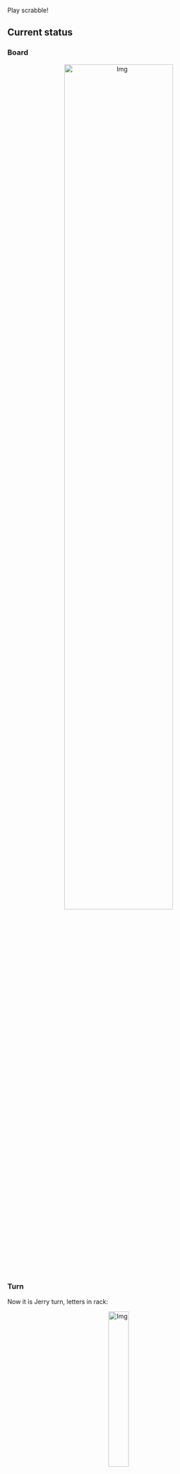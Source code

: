 
Play scrabble!
## Current status
### Board
<p align="center">
<img src="https://raw.githubusercontent.com/radosz99/radosz99/main/board.png" width=70% alt="Img"/>
    </p>
    
### Turn
Now it is Jerry turn, letters in rack:
<p align="center">
<img src="https://raw.githubusercontent.com/radosz99/radosz99/main/rack.png" width=30% alt="Img"/>
</p>

### Game score
| Id | Player name | Points |
  | - | - | - |  
|0 | Tom | 180
|1 | Jerry | 124
## Make the move
Make the move and insert the letters by creating an [issue](https://github.com/radosz99/radosz99/issues/new?title=scrabble%7Cmove%7C7%3AA%3ARIDE&body=Just+push+%27Submit+new+issue%27+or+update+with+your+move.) according to the rules or...

## Possibly best moves  
Are you sure? :smiling_imp: :smiling_imp: :smiling_imp:
<details>
  <summary>Spoiler warning!</summary>
  
  | Id | Move | Issue link | Points |
  | - | - | - | - |  
|1| 13:C:arab | [scrabble&#124;move&#124;13:C:arab](https://github.com/radosz99/radosz99/issues/new?title=scrabble%7Cmove%7C13%3AC%3Aarab&body=Just+push+%27Submit+new+issue%27+or+update+with+your+move.) | 12 
|2| A:11:bram | [scrabble&#124;move&#124;A:11:bram](https://github.com/radosz99/radosz99/issues/new?title=scrabble%7Cmove%7CA%3A11%3Abram&body=Just+push+%27Submit+new+issue%27+or+update+with+your+move.) | 10 
|3| 0:B:hrabi | [scrabble&#124;move&#124;0:B:hrabi](https://github.com/radosz99/radosz99/issues/new?title=scrabble%7Cmove%7C0%3AB%3Ahrabi&body=Just+push+%27Submit+new+issue%27+or+update+with+your+move.) | 10 
|4| 14:F:halb | [scrabble&#124;move&#124;14:F:halb](https://github.com/radosz99/radosz99/issues/new?title=scrabble%7Cmove%7C14%3AF%3Ahalb&body=Just+push+%27Submit+new+issue%27+or+update+with+your+move.) | 9 
|5| B:7:arfa | [scrabble&#124;move&#124;B:7:arfa](https://github.com/radosz99/radosz99/issues/new?title=scrabble%7Cmove%7CB%3A7%3Aarfa&body=Just+push+%27Submit+new+issue%27+or+update+with+your+move.) | 8 
|6| 0:D:hai | [scrabble&#124;move&#124;0:D:hai](https://github.com/radosz99/radosz99/issues/new?title=scrabble%7Cmove%7C0%3AD%3Ahai&body=Just+push+%27Submit+new+issue%27+or+update+with+your+move.) | 8 
|7| F:11:arab | [scrabble&#124;move&#124;F:11:arab](https://github.com/radosz99/radosz99/issues/new?title=scrabble%7Cmove%7CF%3A11%3Aarab&body=Just+push+%27Submit+new+issue%27+or+update+with+your+move.) | 8 
|8| I:7:aha | [scrabble&#124;move&#124;I:7:aha](https://github.com/radosz99/radosz99/issues/new?title=scrabble%7Cmove%7CI%3A7%3Aaha&body=Just+push+%27Submit+new+issue%27+or+update+with+your+move.) | 8 
|9| J:0:raga | [scrabble&#124;move&#124;J:0:raga](https://github.com/radosz99/radosz99/issues/new?title=scrabble%7Cmove%7CJ%3A0%3Araga&body=Just+push+%27Submit+new+issue%27+or+update+with+your+move.) | 8 
|10| 14:F:hala | [scrabble&#124;move&#124;14:F:hala](https://github.com/radosz99/radosz99/issues/new?title=scrabble%7Cmove%7C14%3AF%3Ahala&body=Just+push+%27Submit+new+issue%27+or+update+with+your+move.) | 7 
</details>
    
## Latest moves

| Id | Type | Move / Letters to replace | Created words / New letters | Date | Points | Player | Who |
| - | - | - | - | - | - | - | - |
|14| INSERT | F:0:idź | ['IDŹ'] | 11/27/2022, 00:09:28 | 12 | Tom | [radosz99](github.com/radosz99) |
|13| INSERT | 12:H:też | ['TEŻ'] | 11/26/2022, 23:47:39 | 13 | Jerry | [radosz99](github.com/radosz99) |
|12| INSERT | H:10:rytel | ['RYTEL'] | 11/26/2022, 23:44:25 | 24 | Tom | [radosz99](github.com/radosz99) |
|11| INSERT | 2:H:dęg | ['DĘG'] | 11/26/2022, 23:42:57 | 15 | Jerry | [radosz99](github.com/radosz99) |
|10| INSERT | 14:A:miń | ['MIŃ'] | 11/26/2022, 23:42:19 | 30 | Tom | [radosz99](github.com/radosz99) |
|9| INSERT | C:11:łgań | ['ŁGAŃ'] | 11/26/2022, 23:41:36 | 28 | Jerry | [radosz99](github.com/radosz99) |
|8| INSERT | 11:C:łupany | ['ŁUPANY'] | 11/26/2022, 23:40:57 | 14 | Tom | [radosz99](github.com/radosz99) |
|7| INSERT | 9:B:fan | ['FAN'] | 11/26/2022, 23:40:00 | 17 | Jerry | [radosz99](github.com/radosz99) |
|6| INSERT | D:7:cynku | ['CYNKU'] | 11/26/2022, 20:39:55 | 20 | Tom | [radosz99](github.com/radosz99) |
|5| INSERT | 2:C:zwoź | ['ZWOŹ'] | 11/26/2022, 20:39:16 | 16 | Jerry | [radosz99](github.com/radosz99) |
|4| INSERT | H:0:mediną | ['MEDINĄ'] | 11/26/2022, 20:38:36 | 39 | Tom | [radosz99](github.com/radosz99) |
|3| INSERT | 5:E:obsącz | ['OBSĄCZ'] | 11/26/2022, 20:37:50 | 21 | Jerry | [radosz99](github.com/radosz99) |
|2| INSERT | F:7:pić | ['PIĆ'] | 11/26/2022, 20:37:14 | 21 | Tom | [radosz99](github.com/radosz99) |
|1| INSERT | E:2:osmowe | ['OSMOWE'] | 11/26/2022, 20:36:35 | 14 | Jerry | [radosz99](github.com/radosz99) |
|0| INSERT | 7:D:cepowa | ['CEPOWA'] | 11/26/2022, 20:35:50 | 20 | Tom | [radosz99](github.com/radosz99) |